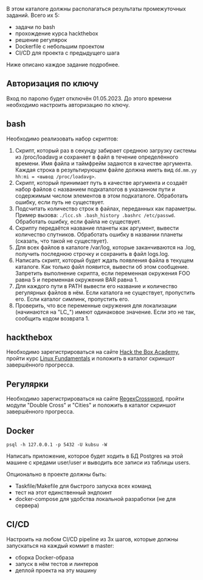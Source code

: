 В этом каталоге должны располагаться результаты промежуточных заданий. Всего их 5:

- задачи по bash
- прохождение курса hackthebox
- решение регулярок
- Dockerfile с небольшим проектом
- CI/CD для проекта с предыдущего шага

Ниже описано каждое задание подробнее.

## Авторизация по ключу

Вход по паролю будет отключён 01.05.2023. До этого времени необходимо настроить авторизацию по ключу.

## bash

Необходимо реализовать набор скриптов:

1. Скрипт, который раз в секунду забирает среднюю загрузку системы из /proc/loadavg и сохраняет в файл в течение определённого времени. Имя файла и таймфрейм задаются в качестве аргумента. Каждая строка в результирующем файле должна иметь вид `dd.mm.yy hh:mi = <вывод /proc/loadavg>`.
2. Скрипт, который принимает путь в качестве аргумента и создаёт набор файлов с названием подкаталогов в указанном пути и содержимым числом элементов в этом подкаталоге. Обработать ошибку, если путь не существует.
3. Подсчитать количество строк в файлах, переданных как параметры. Пример вызова: `./lcc.sh .bash_history .bashrc /etc/passwd`. Обработать ошибку, если файла не существует.
4. Скрипту передаётся название планеты как аргумент, вывести количество спутников. Обработать ошибку в названии планеты (сказать, что такой не существует).
5. Для всех файлов в каталоге /var/log, которые заканчиваются на .log, получить последнюю строчку и сохранить в файл logs.log.
6. Написать скрипт, который будет ждать появления файла в текущем каталоге. Как только файл появится, вывести об этом сообщение. Запретить выполнение скрипта, если переменная окружения FOO равна 5 и переменная окружения BAR равна 1.
7. Для каждого пути в PATH вывести его название и количество регулярных файлов в нём. Если каталога не существует, пропустить его. Если каталог симлинк, пропустить его.
8. Проверить, что все переменные окружения для локализации (начинаются на "LC_") имеют одинаковое значение. Если это не так, сообщить кодом возврата 1.

## hackthebox

Необходимо зарегистрироваться на сайте [Hack the Box Academy](https://academy.hackthebox.com/), пройти курс [Linux Fundamentals](https://academy.hackthebox.com/module/details/18) и положить в каталог скриншот завершённого прогресса.

## Регулярки

Необходимо зарегистрироваться на сайте [RegexCrossword](https://regexcrossword.com/), пройти модули "Double Cross" и "Cities" и положить в каталог скриншот завершённого прогресса.

## Docker

`psql -h 127.0.0.1 -p 5432 -U kubsu -W`

Написать приложение, которое будет ходить в БД Postgres на этой машине с кредами user/user и выводить все записи из таблицы users.

Опционально в проекте должны быть:

- Taskfile/Makefile для быстрого запуска всех команд
- тест на этот единственный эндпоинт
- docker-compose для удобства локальной разработки (не для сервера)

## CI/CD

Настроить на любом CI/CD pipeline из 3х шагов, которые должны запускаться на каждый коммит в master:

- сборка Docker-образа
- запуск в нём тестов и линтеров
- деплой проекта на эту машину